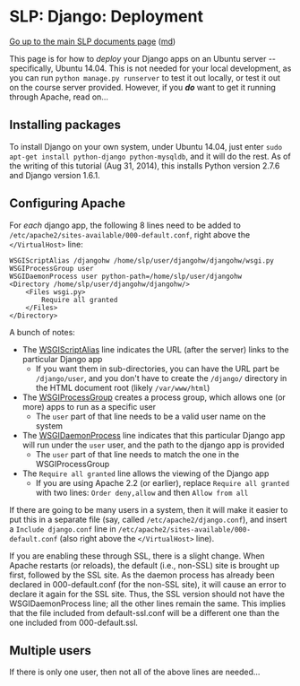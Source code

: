 SLP: Django: Deployment
=======================

[Go up to the main SLP documents page](index.html) ([md](index.md))

This page is for how to *deploy* your Django apps on an Ubuntu server -- specifically, Ubuntu 14.04.  This is not needed for your local development, as you can run `python manage.py runserver` to test it out locally, or test it out on the course server provided.  However, if you ***do*** want to get it running through Apache, read on...

Installing packages
-------------------

To install Django on your own system, under Ubuntu 14.04, just enter `sudo apt-get install python-django python-mysqldb`, and it will do the rest.  As of the writing of this tutorial (Aug 31, 2014), this installs Python version 2.7.6 and Django version 1.6.1.

Configuring Apache
------------------

For *each* django app, the following 8 lines need to be added to `/etc/apache2/sites-available/000-default.conf`, right above the `</VirtualHost>` line:

```
WSGIScriptAlias /djangohw /home/slp/user/djangohw/djangohw/wsgi.py
WSGIProcessGroup user
WSGIDaemonProcess user python-path=/home/slp/user/djangohw
<Directory /home/slp/user/djangohw/djangohw/>
    <Files wsgi.py>
        Require all granted
    </Files>
</Directory>
```

A bunch of notes:

- The [WSGIScriptAlias](https://code.google.com/p/modwsgi/wiki/ConfigurationDirectives#WSGIScriptAlias) line indicates the URL (after the server) links to the particular Django app
    - If you want them in sub-directories, you can have the URL part be `/django/user`, and you don't have to create the `/django/` directory in the HTML document root (likely `/var/www/html`)
- The [WSGIProcessGroup](https://code.google.com/p/modwsgi/wiki/ConfigurationDirectives#WSGIProcessGroup) creates a process group, which allows one (or more) apps to run as a specific user
    - The `user` part of that line needs to be a valid user name on the system
- The [WSGIDaemonProcess](https://code.google.com/p/modwsgi/wiki/ConfigurationDirectives#WSGIDaemonProcess) line indicates that this particular Django app will run under the `user` user, and the path to the django app is provided
    - The `user` part of that line needs to match the one in the WSGIProcessGroup
- The `Require all granted` line allows the viewing of the Django app
    - If you are using Apache 2.2 (or earlier), replace `Require all granted` with two lines: `Order deny,allow` and then `Allow from all`

If there are going to be many users in a system, then it will make it easier to put this in a separate file (say, called `/etc/apache2/django.conf`), and insert a `Include django.conf` line in `/etc/apache2/sites-available/000-default.conf` (also right above the `</VirtualHost>` line).

If you are enabling these through SSL, there is a slight change.  When Apache restarts (or reloads), the default (i.e., non-SSL) site is brought up first, followed by the SSL site.  As the daemon process has already been declared in 000-default.conf (for the non-SSL site), it will cause an error to declare it again for the SSL site.  Thus, the SSL version should not have the WSGIDaemonProcess line; all the other lines remain the same.  This implies that the file included from default-ssl.conf will be a different one than the one included from 000-default.ssl.

Multiple users
--------------

If there is only one user, then not all of the above lines are needed...

